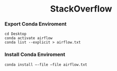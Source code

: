 # <center>StackOverflow</center>

### Export Conda Enviroment

```
cd Desktop
conda activate airflow
conda list --explicit > airflow.txt
```

### Install Conda Enviroment

```
conda install —-file —file airflow.txt
```
